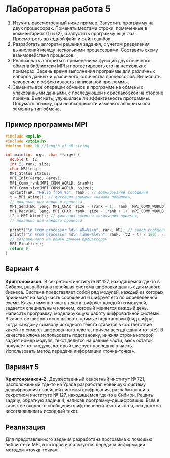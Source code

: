 # Лабораторная работа 5

1. Изучить рассмотренный ниже пример. Запустить программу на двух процессорах. Поменять местами строки, помеченные в
   комментариях (1) и (2), и запустить программу еще раз. Просмотреть выходной файл и файл ошибок.
2. Разработать алгоритм решения задания, с учетом разделения вычислений между несколькими процессорами. Составить схему
   взаимодействия процессов.
3. Реализовать алгоритм с применением функций двухточечного обмена библиотеки MPI и протестировать его на нескольких
   примерах. Засечь время выполнения программы для различных наборов данных и различного количества процессоров.
   Вычислить ускорение и эффективность написанной программы.
4. Заменить все операции обменов в программе на обмены с упакованными данными, с последующей их распаковкой на стороне
   приема. Выяснить, улучшилась ли эффективность программы. Подумать почему, при необходимости изменить алгоритм или
   заменить тип обмена.

## Пример программы MPI

```c++
#include <mpi.h>
#include <stdio.h>
#define leng 20 //length of WR-string

int main(int argc, char **argv) {
  double t, t2;
  int i, rank, size;
  char WR[leng];
  MPI_Status status;
  MPI_Init(&argc, &argv);
  MPI_Comm_rank(MPI_COMM_WORLD, &rank);
  MPI_Comm_size(MPI_COMM_WORLD, &size);
  sprintf(WR, "Hello from %d", rank); // формирование сообщения
  t = MPI_Wtime(); // фиксация времени «начала посылки»,
  // локально для каждого процесса
  MPI_Send(WR, leng, MPI_CHAR, size - (rank + 1), rank, MPI_COMM_WORLD); // (1)
  MPI_Recv(WR, leng, MPI_CHAR, rank, size - (rank + 1), MPI_COMM_WORLD, &status); // (2)
  t2 = MPI_Wtime(); // фиксация времени «окончания приема»,
  // локально для каждого процесса

  printf("\n From processor %d\n WR=%s\n", rank, WR); // вывод сообщения
  printf("\n From processor %d\n Time=%le\n", rank, (t2 - t) / 100); // вывод времени,
  // затраченного на обмен данным процессором
  MPI_Finalize();
  return 0;
}
```

## Вариант 4

**Криптономикон.** В секретном институте № 127, находящемся где-то в Сибири, разработана новейшая система шифровки
данных для малого бизнеса. Система представляет собой ряд модулей, каждый из которых принимает на вход часть сообщения и
шифрует его по определенной схеме. Какую именно часть текста шифрует каждый из модулей, задается специальным ключом,
который меняется каждый день. Написать программу, моделирующую работу шифровальной системы. В качестве шифров
использовать прямые подстановки (вид шифра, когда каждому символу исходного текста ставится в соответствие какой-то
символ шифрованного текста, причем всегда один и тот же). В качестве ключа использовать подстановку, нижняя строка
которой задает номер модуля, текст делится на равные части, весь остаток получает тот модуль, который шифрует последнюю
часть. Использовать метод передачи информации «точка-точка».

## Вариант 5

**Криптономикон-2.** Дружественный секретный институт № 721, расположенный где-то на Урале разработал новейшую систему
дешифрования новейшей системы шифрования, разработанной в секретном институте № 127, находящемся где-то в Сибири. Решить
задачу, обратную задаче 4, написав программу-дешифровщик. Взяв в качестве входного сообщения шифрованный текст и ключ,
она должна восстанавливать исходный текст.

## Реализация

Для представленного задания разработана программа с помощью библиотеки MPI, в которой используется передача информации 
методом «точка-точка»:


